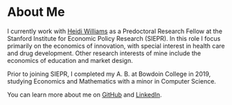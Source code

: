 # About Me

I currently work with [Heidi Williams](https://heidi-williams.humsci.stanford.edu/) as a Predoctoral Research Fellow at the Stanford Institute for Economic Policy Research (SIEPR). In this role I focus primarily on the economics of innovation, with special interest in health care and drug development. Other research interests of mine include the economics of education and market design.

Prior to joining SIEPR, I completed my A. B. at Bowdoin College in 2019, studying Economics and Mathematics with a minor in Computer Science.

You can learn more about me on [GitHub](https://github.com/gmoore016) and [LinkedIn](https://www.linkedin.com/in/gideon-moore/).